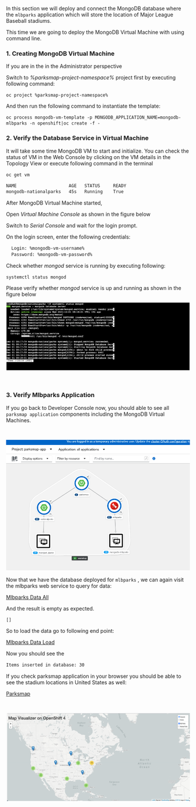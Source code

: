 In this section we will deploy and connect the MongoDB database where the
`mlbparks` application which will store the  location of Major League Baseball stadiums.

This time we are going to deploy the MongoDB Virtual Machine with using command line.

### 1. Creating MongoDB Virtual Machine

If you are in the in the Administrator perspective

Switch to *%parksmap-project-namespace%* project  first by executing following command:

```execute
oc project %parksmap-project-namespace%
```

And then run the following command to instantiate the template:

```execute
oc process mongodb-vm-template -p MONGODB_APPLICATION_NAME=mongodb-mlbparks -n openshift|oc create -f -
```

### 2. Verify the Database Service in Virtual Machine  

It will take some time MongoDB VM to start and initialize. You can check the status of VM in the Web Console by clicking on the VM  details in the Topology View or execute following command in the terminal 

```execute
oc get vm
```

~~~bash
NAME                    AGE   STATUS     READY
mongodb-nationalparks   45s   Running    True
~~~

After MongoDB Virtual Machine started, 

Open *Virtual Machine Console* as shown in the figure below 

Switch to *Serial Console* and wait for the login prompt.

On the login screen, enter the following credentials:

~~~bash
  Login: %mongodb-vm-username%
  Password: %mongodb-vm-password%
~~~

Check whether *mongod* service is running by executing following:

```execute
systemctl status mongod
```

Please verify whether *mongod* service is up and running as shown in the figure below
 <br/>

![MongoDB Service Status](img/parksmap-mlbparks-mongodb-check.png)  

 <br/>

### 3. Verify Mlbparks Application

If you go back to Developer Console now, you should able to see all `parksmap application` components including the MongoDB Virtual Machines.
 
 <br/>

![Parksmap Topology View](img/parksmap-topology-full.png)  


Now that we have the database deployed for `mlbparks` , we can again visit the mlbparks web
service to query for data:


[Mlbparks Data All](http://mlbparks-%parksmap-project-namespace%.%cluster_subdomain%/ws/data/all)

And the result is empty as expected.

~~~bash
[]
~~~

So to load the data go to following end point:

[Mlbparks Data Load](http://mlbparks-%parksmap-project-namespace%.%cluster_subdomain%/ws/data/load)

Now you should see the

~~~bash
Items inserted in database: 30
~~~

If you check parksmap application in your browser you should be able to see the stadium locations in United States as well:

[Parksmap](http://parksmap-%parksmap-project-namespace%.%cluster_subdomain%)

 <br/> 

![Parksmap](img/parksmap-full-view.png)  



